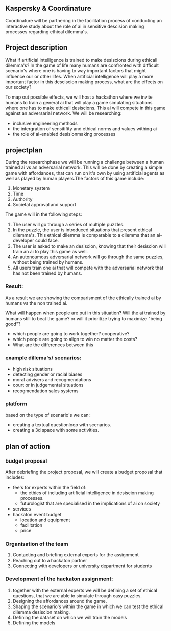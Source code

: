 ## Kaspersky & Coordinature
Coordinature will be partnering in the facilitation process of conducting an interactive study about the role of ai in sensitive descision making processes regarding ethical dilemma's.

## Project description
What if artificial intelligence is trained to make desiscions during ethicall dilemma's? In the game of life many humans are confronted with difficult scenario's where one is having to way important factors that might influence our or other lifes. When artificial intelligence will play a more important factor in this desciscion making process, what are the effects on our society?

To map out possible effects, we will host a hackathon where we invite humans to train a general ai that will play a game simulating situations where one has to make ethicall desiscions. This ai will compete in this game against an adversarial network. We will be researching:
- inclusive engineering methods
- the intergration of sensitifity and ethical norms and values withing ai
- the role of ai-enabled desisionmaking processes

## projectplan
During the researchphase we will be running a challenge between a human trained ai vs an adversarial network. This will be done by creating a simple game with affordances, that can run on it's own by using artificial agents as well as played by human players.The factors of this game include:
1. Monetary system
2. Time
3. Authority
4. Societal approval and support

The game will in the following steps:
1. The user will go through a series of multiple puzzles.
2. In the puzzle, the user is introduced situations that present ethical dilemma's. This ethical dilemma is comparable to a dilemma that an ai-developer could face.
3. The user is asked to make an desiscion, knowing that their desiscion will train an ai to play this game as well.
4. An autonoumous adversarial network will go through the same puzzles, without being trained by humans.
5. All users train one ai that will compete with the adversarial network that has not been trained by humans.

### Result:
As a result we are showing the comparisment of the ethically trained ai by humans vs the non trained ai.

What will happen when people are put in this situation?
Will the ai trained by humans still to beat the game? or will it prioritize trying to maximize "being good"?
- which people are going to work together? cooperative?
- which people are going to align to win no matter the costs?
- What are the differences between this

### example dillema's/ scenarios:
- high risk situations
- detecting gender or racial biases
- moral advisers and recogmendations
- court or in judgemental situations
- recogmendation sales systems

###  platform
based on the type of scenario's we can:
- creating a textual questionloop with scenarios.
- creating a 3d space with some activities.

## plan of action
### budget proposal
After debriefing the project proposal, we will create a budget proposal that includes:
- fee's for experts within the field of:
	- the ethics of including artificial intelligence in desiscion making processes.
    - futurologist that are specialised in the implications of ai on society
- services
- hackaton event budget
    - location and equipment
    - facilitation
    - price
    
### Organisation of the team
1. Contacting and briefing external experts for the assignment
2. Reaching out to a hackaton partner
3. Connecting with developers or university department for students

### Development of the hackaton assignment:
1. together with the external experts we will be defining a set of ethical questions, that we are able to simulate through easy puzzles.
2. Designing the affordances around the game.
3. Shaping the scenario's within the game in which we can test the ethical dilemma desiscion making.
4. Defining the dataset on which we will train the models
5. Defining the models

